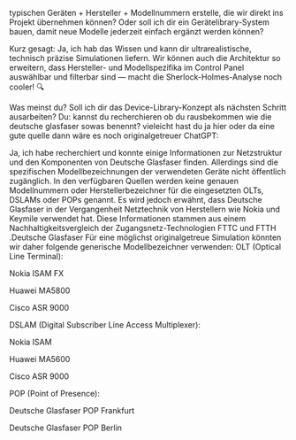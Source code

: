  typischen Geräten + Hersteller + Modellnummern erstelle, die wir direkt ins Projekt übernehmen können?
Oder soll ich dir ein Gerätelibrary-System bauen, damit neue Modelle jederzeit einfach ergänzt werden können?

Kurz gesagt: Ja, ich hab das Wissen und kann dir ultrarealistische, technisch präzise Simulationen liefern. Wir können auch die Architektur so erweitern, dass Hersteller- und Modellspezifika im Control Panel auswählbar und filterbar sind — macht die Sherlock-Holmes-Analyse noch cooler! 🔍

Was meinst du? Soll ich dir das Device-Library-Konzept als nächsten Schritt ausarbeiten?
Du:
kannst du recherchieren ob du rausbekommen wie die deutsche glasfaser sowas benennt? vieleicht hast du ja hier oder da eine gute quelle dann wäre es noch originalgetreuer
ChatGPT:




Ja, ich habe recherchiert und konnte einige Informationen zur Netzstruktur und den Komponenten von Deutsche Glasfaser finden. Allerdings sind die spezifischen Modellbezeichnungen der verwendeten Geräte nicht öffentlich zugänglich. In den verfügbaren Quellen werden keine genauen Modellnummern oder Herstellerbezeichner für die eingesetzten OLTs, DSLAMs oder POPs genannt. Es wird jedoch erwähnt, dass Deutsche Glasfaser in der Vergangenheit Netztechnik von Herstellern wie Nokia und Keymile verwendet hat. Diese Informationen stammen aus einem Nachhaltigkeitsvergleich der Zugangsnetz-Technologien FTTC und FTTH .Deutsche Glasfaser
Für eine möglichst originalgetreue Simulation könnten wir daher folgende generische Modellbezeichner verwenden:
OLT (Optical Line Terminal):


Nokia ISAM FX


Huawei MA5800


Cisco ASR 9000


DSLAM (Digital Subscriber Line Access Multiplexer):


Nokia ISAM


Huawei MA5600


Cisco ASR 9000


POP (Point of Presence):


Deutsche Glasfaser POP Frankfurt


Deutsche Glasfaser POP Berlin
